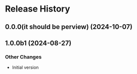 # Release History

## 0.0.0(it should be perview) (2024-10-07)



## 1.0.0b1 (2024-08-27)

### Other Changes

  - Initial version
